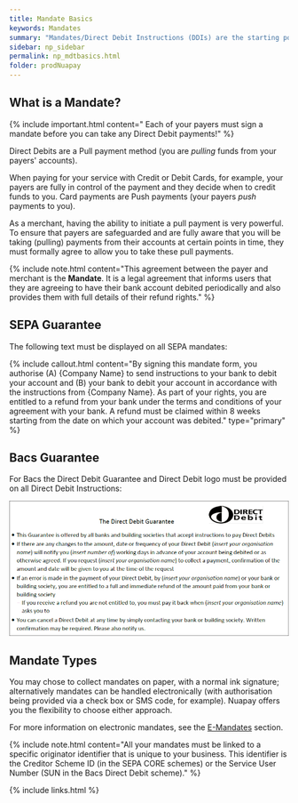 ```yaml
---
title: Mandate Basics
keywords: Mandates
summary: "Mandates/Direct Debit Instructions (DDIs) are the starting point for your Direct Debit payments processing. A signed mandates gives your business the legal authority to debit funds from your payers' accounts for the goods or services that you supply. "
sidebar: np_sidebar
permalink: np_mdtbasics.html
folder: prodNuapay
---
```


## What is a Mandate?

{% include important.html content=" Each of your payers must sign a mandate before you can take any Direct Debit payments!" %}

Direct Debits are a Pull payment method (you are <i>pulling</i> funds from your payers' accounts).

When paying for your service with Credit or Debit Cards, for example, your payers are fully in control of the payment and they decide when to credit funds to you. Card payments are Push payments (your payers <i>push</i> payments to you).

As a merchant, having the ability to initiate a pull payment is very powerful. To ensure that payers are safeguarded and are fully aware that you will be taking (pulling) payments from their accounts at certain points in time, they must formally agree to allow you to take these pull payments.

{% include note.html content="This agreement between the payer and merchant is the <b>Mandate</b>. It is a legal agreement that informs users that they are agreeing to have their bank account debited periodically and also provides them with full details of their refund rights." %}


## SEPA Guarantee

The following text must be displayed on all SEPA mandates:

{% include callout.html content="By signing this mandate form, you authorise (A) {Company Name} to send instructions to your bank to debit your account and (B) your bank to debit your account in accordance with the instructions from {Company Name}. As part of your rights, you are entitled to a refund from your bank under the terms and conditions of your agreement with your bank. A refund must be claimed within 8 weeks starting from the date on which your account was debited." type="primary" %} 


## Bacs Guarantee

For Bacs the Direct Debit Guarantee and Direct Debit logo must be provided on all Direct Debit Instructions:

<img src="images/bacs-guarantee.png">


## Mandate Types

You may chose to collect mandates on paper, with a normal ink signature; alternatively mandates can be handled electronically (with authorisation being provided via a check box or SMS code, for example). Nuapay offers you the flexibility to choose either approach.

For more information on electronic mandates, see the <a href ="em_landing_page.html">E-Mandates</a> section.

{% include note.html content="All your mandates must be linked to a specific originator identifier that is unique to your business. This identifier is the Creditor Scheme ID (in the SEPA CORE schemes) or the Service User Number (SUN in the Bacs Direct Debit scheme)." %}


{% include links.html %}


